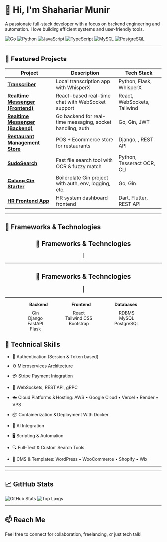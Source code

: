 # 👋 Hi, I'm Shahariar Munir

A passionate full-stack developer with a focus on backend engineering and automation. I love building efficient systems and user-friendly tools.

![Go](https://img.shields.io/badge/-Go-00ADD8?style=flat&logo=go&logoColor=white)
![Python](https://img.shields.io/badge/-Python-3776AB?style=flat&logo=python&logoColor=white)
![JavaScript](https://img.shields.io/badge/-JavaScript-F7DF1E?style=flat&logo=javascript&logoColor=black)
![TypeScript](https://img.shields.io/badge/-TypeScript-3178C6?style=flat&logo=typescript&logoColor=white)
![MySQL](https://img.shields.io/badge/-MySQL-4479A1?style=flat&logo=mysql&logoColor=white)
![PostgreSQL](https://img.shields.io/badge/-PostgreSQL-4169E1?style=flat&logo=postgresql&logoColor=white)

---

## 📂 Featured Projects

| Project | Description | Tech Stack |
|--------|-------------|------------|
| [**Transcriber**](https://github.com/skssmd/transcriber) | Local transcription app with WhisperX  | Python, Flask, WhisperX |
| [**Realtime Messenger (Frontend)**](https://github.com/skssmd/Realtime-Messenger) | React-based real-time chat with WebSocket support | React, WebSockets, Tailwind |
| [**Realtime Messenger (Backend)**](https://github.com/skssmd/Realtime-Messanger-Backend) | Go backend for real-time messaging, socket handling, auth | Go, Gin, JWT |
| [**Restaurant Management Store**](https://github.com/skssmd/Restaurant-Management-and-Ecommerce-Store) | POS + Ecommerce store for restaurants | Django, , REST API |
| [**SudoSearch**](https://github.com/skssmd/sudosearch) | Fast file search tool with OCR & fuzzy match | Python, Tesseract OCR, CLI |
| [**Golang Gin Starter**](https://github.com/skssmd/golang-gin_starter) | Boilerplate Gin project with auth, env, logging, etc. | Go, Gin |
| [**HR Frontend App**](https://github.com/skssmd/Hr-Solution-App-Frontend-) | HR system dashboard frontend | Dart, Flutter, REST API |


---

## 🚀 Frameworks & Technologies

<h2 align="center">🚀 Frameworks & Technologies</h2>

<p align="center">|</p>

<hr style="border: 1px solid #ccc; width: 100%;" />

<h2 align="center">🚀 Frameworks & Technologies</h2>

<div style="text-align: center; font-weight: bold; font-size: 18px;">|</div>

<hr style="border: 1px solid #ccc; width: 100%;" />

<div style="display: flex; justify-content: space-evenly; text-align: center; margin-top: 10px; font-weight: bold;">
  <div>Backend</div>
  <div>Frontend</div>
  <div>Databases</div>
</div>

<div style="display: flex; justify-content: space-evenly; text-align: center; margin-top: 10px;">
  <div>
    Gin<br />
    Django<br />
    FastAPI<br />
    Flask
  </div>
  <div>
    React<br />
    Tailwind CSS<br />
    Bootstrap
  </div>
  <div>
    RDBMS<br />
    MySQL<br />
    PostgreSQL
  </div>
</div>


## 🧩 Technical Skills
<!-- Section title for all technical capabilities -->

- 🔐 Authentication (Session & Token based)  
<!-- Skills related to user login/session management using cookies, JWT, OAuth etc. -->

- ⚙️ Microservices Architecture  
<!-- Experience in breaking down systems into microservices for scalability and maintainability -->

- 💳 Stripe Payment Integration  
<!-- Integrating Stripe for handling online payments, subscriptions, and invoicing -->

- 🔌 WebSockets, REST API, gRPC  
<!-- Real-time and standard communication protocols used to build APIs and services -->
- ☁️ Cloud Platforms & Hosting: AWS • Google Cloud • Vercel • Render • VPS  
<!-- Familiarity with deploying and managing services across major cloud and hosting providers -->
- 📦 Containerization & Deployment With Docker 
<!-- Using tools like Docker, Kubernetes for packaging and deploying applications -->

- 🤖 AI Integration  
<!-- Connecting applications with AI tools or models like OpenAI, HuggingFace, etc. -->



- 🖥️ Scripting & Automation  
<!-- Writing scripts to automate tasks using Python, Bash, or other scripting languages -->





- 🔍 Full-Text & Custom Search Tools  
<!-- Implementing advanced search features, possibly using tools like Elasticsearch, Bleve, etc. -->

- 🛒 CMS & Templates: WordPress • WooCommerce • Shopify • Wix  
<!-- Working with content management systems and e-commerce platforms -->

---
<!-- Section divider -->
---

## 📈 GitHub Stats

![GitHub Stats](https://github-readme-stats.vercel.app/api?username=skssmd&show_icons=true&theme=tokyonight)
![Top Langs](https://github-readme-stats.vercel.app/api/top-langs/?username=skssmd&layout=compact&theme=tokyonight)

---

## 📫 Reach Me

Feel free to connect for collaboration, freelancing, or just tech talk!
